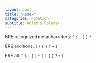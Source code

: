 ```yaml
---
layout: post
title: "Regex"
categories: notation
subtitle: Rolex & Rolodex
---
```


BRE recognized metacharacters: `^` `$` `.` `[` `]` `*`

ERE additions: `(` `)` `{` `}` `?` `+` `|`

ERE all: `^` `$` `.` `[` `]` `*` `(` `)` `{` `}` `?` `+` `|`


